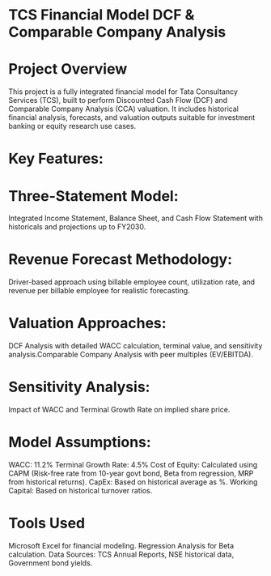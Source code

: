 # TCS Financial Model DCF & Comparable Company Analysis

# Project Overview

This project is a fully integrated financial model for Tata Consultancy Services (TCS), built to perform Discounted Cash Flow (DCF) and Comparable Company Analysis (CCA) valuation. It includes historical financial analysis, forecasts, and valuation outputs suitable for investment banking or equity research use cases.

# Key Features:

# Three-Statement Model:
Integrated Income Statement, Balance Sheet, and Cash Flow Statement with historicals and projections up to FY2030.

# Revenue Forecast Methodology:
Driver-based approach using billable employee count, utilization rate, and revenue per billable employee for realistic forecasting.

# Valuation Approaches:
DCF Analysis with detailed WACC calculation, terminal value, and sensitivity analysis.Comparable Company Analysis with peer multiples (EV/EBITDA).

# Sensitivity Analysis:
Impact of WACC and Terminal Growth Rate on implied share price.

# Model Assumptions:
WACC: 11.2%
Terminal Growth Rate: 4.5%
Cost of Equity: Calculated using CAPM (Risk-free rate from 10-year govt bond, Beta from regression, MRP from historical returns).
CapEx: Based on historical average as %.
Working Capital: Based on historical turnover ratios.

# Tools Used
Microsoft Excel for financial modeling.
Regression Analysis for Beta calculation.
Data Sources: TCS Annual Reports, NSE historical data, Government bond yields.
